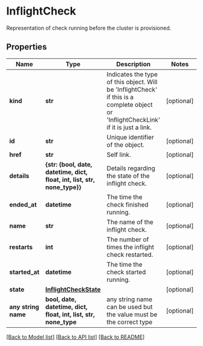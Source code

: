 # InflightCheck

Representation of check running before the cluster is provisioned.

## Properties
Name | Type | Description | Notes
------------ | ------------- | ------------- | -------------
**kind** | **str** | Indicates the type of this object. Will be &#39;InflightCheck&#39; if this is a complete object or &#39;InflightCheckLink&#39; if it is just a link. | [optional]
**id** | **str** | Unique identifier of the object. | [optional]
**href** | **str** | Self link. | [optional]
**details** | **{str: (bool, date, datetime, dict, float, int, list, str, none_type)}** | Details regarding the state of the inflight check. | [optional]
**ended_at** | **datetime** | The time the check finished running. | [optional]
**name** | **str** | The name of the inflight check. | [optional]
**restarts** | **int** | The number of times the inflight check restarted. | [optional]
**started_at** | **datetime** | The time the check started running. | [optional]
**state** | [**InflightCheckState**](InflightCheckState.md) |  | [optional]
**any string name** | **bool, date, datetime, dict, float, int, list, str, none_type** | any string name can be used but the value must be the correct type | [optional]

[[Back to Model list]](../README.md#documentation-for-models) [[Back to API list]](../README.md#documentation-for-api-endpoints) [[Back to README]](../README.md)
